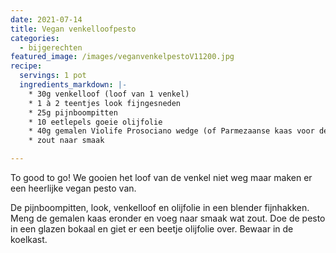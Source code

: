 ```yaml
---
date: 2021-07-14
title: Vegan venkelloofpesto
categories:
  - bijgerechten
featured_image: /images/veganvenkelpestoV11200.jpg
recipe:
  servings: 1 pot
  ingredients_markdown: |-
    * 30g venkelloof (loof van 1 venkel)
    * 1 à 2 teentjes look fijngesneden
    * 25g pijnboompitten
    * 10 eetlepels goeie olijfolie
    * 40g gemalen Violife Prosociano wedge (of Parmezaanse kaas voor de liefhebber)
    * zout naar smaak
---
```

To good to go! We gooien het loof van de venkel niet weg maar maken er een heerlijke vegan  pesto van.

<!--more-->

De pijnboompitten, look, venkelloof en olijfolie in een blender fijnhakken.
Meng de gemalen kaas eronder en voeg naar smaak wat zout.
Doe de pesto in een glazen bokaal en giet er een beetje olijfolie over.
Bewaar in de koelkast.




